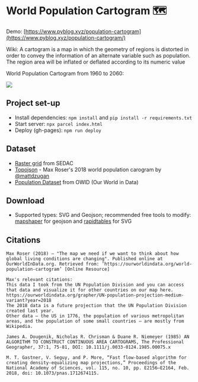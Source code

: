 # World Population Cartogram 🗺

Demo: [https://www.pyblog.xyz/population-cartogram](https://www.pyblog.xyz/population-cartogram/)

Wiki: A cartogram is a map in which the geometry of regions is distorted in order to convey the information of an alternate variable such as population. The region area will be inflated or deflated according to its numeric value

World Population Cartogram from 1960 to 2060:

<img src="https://github.com/addu390/population-cartogram/blob/master/images/cartogram.gif"/>

## Project set-up

- Install dependencies: `npm install` and `pip install -r requirements.txt`
- Start server: `npx parcel index.html`
- Deploy (gh-pages): `npm run deploy`

## Dataset

- [Raster grid](https://sedac.ciesin.columbia.edu/data/set/gpw-v4-national-identifier-grid-rev11) from SEDAC 
- [Topojson](https://raw.githubusercontent.com/addu390/population-cartogram/master/data/test2/topo.json) - Max Roser's 2018 world population carogram by [@mattdzugan](https://github.com/mattdzugan/World-Population-Cartogram)
- [Population Dataset](https://github.com/addu390/population-cartogram/blob/master/data/world-population-unpd-3.csv) from OWID (Our World in Data)

## Download

- Supported types: SVG and Geojson; recommended free tools to modify: [mapshaper](https://mapshaper.org/) for geojson and [rapidtables](https://www.rapidtables.com/web/tools/svg-viewer-editor.html) for SVG

## Citations

```
Max Roser (2018) – "The map we need if we want to think about how global living conditions are changing". Published online at OurWorldInData.org. Retrieved from: ‘https://ourworldindata.org/world-population-cartogram’ [Online Resource]

Max's relevant citations:
This data I took from the UN Population Division and you can access that data and visualize it for other countries on our map here. https://ourworldindata.org/grapher/UN-population-projection-medium-variant?year=2018
The 2018 data is a future projection that the UN Population Division created last year.
Other data – the US in 1776, the population of various metropolitan areas, and the population of some small countries – are mostly from Wikipedia.

James A. Dougenik, Nicholas R. Chrisman & Duane R. Niemeyer (1985) AN ALGORITHM TO CONSTRUCT CONTINUOUS AREA CARTOGRAMS, The Professional Geographer, 37:1, 75-81, DOI: 10.1111/j.0033-0124.1985.00075.x

M. T. Gastner, V. Seguy, and P. More, “Fast flow-based algorithm for creating density-equalizing map projections,” Proceedings of the National Academy of Sciences, vol. 115, no. 10, pp. E2156–E2164, Feb. 2018, doi: 10.1073/pnas.1712674115.
```